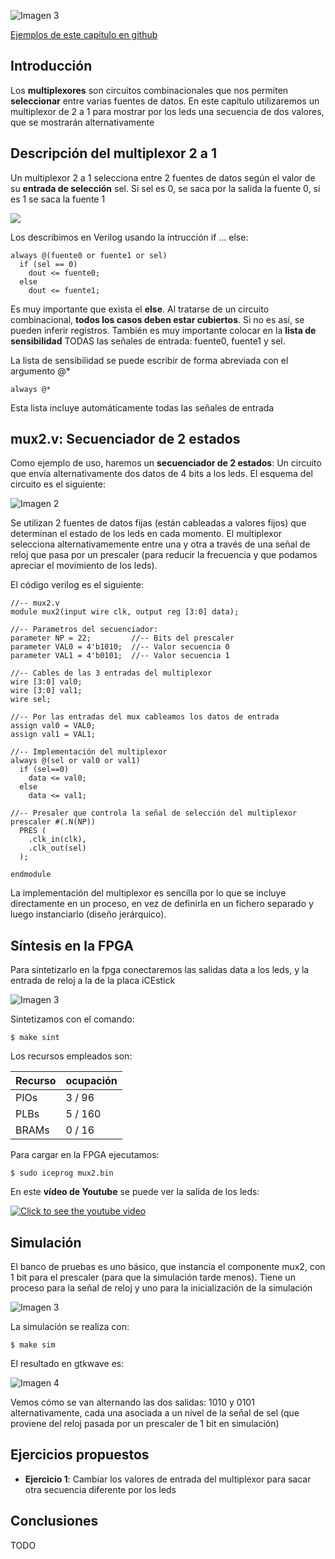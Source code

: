 ![Imagen 3](https://github.com/Obijuan/open-fpga-verilog-tutorial/raw/master/tutorial/T11-mux-2-1/images/mux2-1.png)

[Ejemplos de este capítulo en github](https://github.com/Obijuan/open-fpga-verilog-tutorial/tree/master/tutorial/T11-mux-2-1)

## Introducción
Los **multiplexores** son circuitos combinacionales que nos permiten **seleccionar** entre varias fuentes de datos. En este capítulo utilizaremos un multiplexor de 2 a 1 para mostrar por los leds una secuencia de dos valores, que se mostrarán alternativamente

## Descripción del multiplexor 2 a 1

Un multiplexor 2 a 1 selecciona entre 2 fuentes de datos según el valor de su **entrada de selección** sel. Si sel es 0, se saca por la salida la fuente 0, si es 1 se saca la fuente 1

![](https://github.com/Obijuan/open-fpga-verilog-tutorial/raw/e9142aee8f70b7342c69b990159529ce68601487/tutorial/T11-mux-2-1/images/mux2-2.png)

Los describimos en Verilog usando la intrucción if ... else:

    always @(fuente0 or fuente1 or sel)
      if (sel == 0)
        dout <= fuente0;
      else
        dout <= fuente1;

Es muy importante que exista el **else**. Al tratarse de un circuito combinacional, **todos los casos deben estar cubiertos**. Si no es así, se pueden inferir registros.  También es muy importante colocar en la **lista de sensibilidad** TODAS las señales de entrada: fuente0, fuente1 y sel.

La lista de sensibilidad se puede escribir de forma abreviada con el argumento @*

    always @*

Esta lista incluye automáticamente todas las señales de entrada

## mux2.v: Secuenciador de 2 estados

Como ejemplo de uso, haremos un **secuenciador de 2 estados**: Un circuito que envía alternativamente dos datos de 4 bits a los leds. El esquema del circuito es el siguiente:

![Imagen 2](https://github.com/Obijuan/open-fpga-verilog-tutorial/raw/master/tutorial/T11-mux-2-1/images/mux2-3.png)

Se utilizan 2 fuentes de datos fijas (están cableadas a valores fijos) que determinan el estado de los leds en cada momento. El multiplexor selecciona alternativamemente entre una y otra a través de una señal de reloj que pasa por un prescaler (para reducir la frecuencia y que podamos apreciar el movimiento de los leds).

El código verilog es el siguiente:

    //-- mux2.v
    module mux2(input wire clk, output reg [3:0] data);
    
    //-- Parametros del secuenciador:
    parameter NP = 22;         //-- Bits del prescaler
    parameter VAL0 = 4'b1010;  //-- Valor secuencia 0
    parameter VAL1 = 4'b0101;  //-- Valor secuencia 1
    
    //-- Cables de las 3 entradas del multiplexor
    wire [3:0] val0;
    wire [3:0] val1;
    wire sel;
    
    //-- Por las entradas del mux cableamos los datos de entrada
    assign val0 = VAL0;
    assign val1 = VAL1;
    
    //-- Implementación del multiplexor
    always @(sel or val0 or val1)
      if (sel==0)
        data <= val0;
      else
        data <= val1;
    
    //-- Presaler que controla la señal de selección del multiplexor
    prescaler #(.N(NP))
      PRES (
        .clk_in(clk),
        .clk_out(sel)
      );
    
    endmodule

La implementación del multiplexor es sencilla por lo que se incluye directamente en un proceso, en vez de definirla en un fichero separado y luego instanciarlo (diseño jerárquico).

## Síntesis en la FPGA

Para sintetizarlo en la fpga conectaremos las salidas data a los leds, y la entrada de reloj a la de la placa iCEstick

![Imagen 3](https://github.com/Obijuan/open-fpga-verilog-tutorial/raw/master/tutorial/T11-mux-2-1/images/mux2-1.png)

Sintetizamos con el comando:

    $ make sint

Los recursos empleados son:

| Recurso  | ocupación
|----------|-----------
|PIOs      | 3 / 96
|PLBs      | 5 / 160
|BRAMs     | 0 / 16

Para cargar en la FPGA ejecutamos:

    $ sudo iceprog mux2.bin

En este **vídeo de Youtube** se puede ver la salida de los leds:

[![Click to see the youtube video](http://img.youtube.com/vi/4GnH5lqlTOU/0.jpg)](https://www.youtube.com/watch?v=4GnH5lqlTOU)

## Simulación
El banco de pruebas es uno básico, que instancia el componente mux2, con 1 bit para el prescaler (para que la simulación tarde menos). Tiene un proceso para la señal de reloj y uno para la inicialización de la simulación

![Imagen 3](https://github.com/Obijuan/open-fpga-verilog-tutorial/raw/master/tutorial/T11-mux-2-1/images/mux2-4.png)

La simulación se realiza con:

    $ make sim

El resultado en gtkwave es:

![Imagen 4](https://github.com/Obijuan/open-fpga-verilog-tutorial/raw/master/tutorial/T11-mux-2-1/images/T11-mux2-simulation.png)

Vemos cómo se van alternando las dos salidas: 1010 y 0101 alternativamente, cada una asociada a un nivel de la señal de sel (que proviene del reloj pasada por un prescaler de 1 bit en simulación)

## Ejercicios propuestos
* **Ejercicio 1**: Cambiar los valores de entrada del multiplexor para sacar otra secuencia diferente por los leds

## Conclusiones
TODO